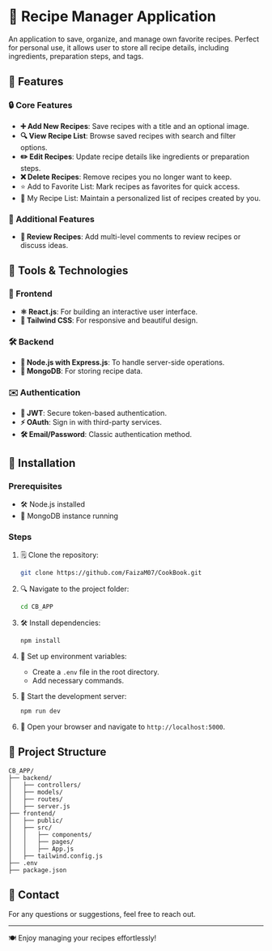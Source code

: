 # 🍲 Recipe Manager Application

An application to save, organize, and manage own favorite recipes. Perfect for personal use, it allows user to store all recipe details, including ingredients, preparation steps, and tags.

## 🎨 Features

### 🔒 Core Features
- **➕ Add New Recipes**: Save recipes with a title and an optional image.
- **🔍 View Recipe List**: Browse saved recipes with search and filter options.
- **✏️ Edit Recipes**: Update recipe details like ingredients or preparation steps.
- **❌ Delete Recipes**: Remove recipes you no longer want to keep.
- ⭐ Add to Favorite List: Mark recipes as favorites for quick access.
- 🌟 My Recipe List: Maintain a personalized list of recipes created by you.

### 💬 Additional Features
- **🔗 Review Recipes**: Add multi-level comments to review recipes or discuss ideas.

## 🚀 Tools & Technologies

### 🔧 Frontend
- **⚛ React.js**: For building an interactive user interface.
- **👗 Tailwind CSS**: For responsive and beautiful design.

### 🛠️ Backend
- **🧰 Node.js with Express.js**: To handle server-side operations.
- **🍒 MongoDB**: For storing recipe data.

### ✉️ Authentication
- **🔑 JWT**: Secure token-based authentication.
- **⚡ OAuth**: Sign in with third-party services.
- **🛠️ Email/Password**: Classic authentication method.

## 📔 Installation

### Prerequisites
- 🛠 Node.js installed
- 🍒 MongoDB instance running

### Steps
1. 🗒 Clone the repository:
   ```bash
   git clone https://github.com/FaizaM07/CookBook.git
   ```
2. 🔍 Navigate to the project folder:
   ```bash
   cd CB_APP
   ```
3. 🛠️ Install dependencies:
   ```bash
   npm install
   ```
4. 🔐 Set up environment variables:
   - Create a `.env` file in the root directory.
   - Add necessary commands.
  
5. 🌄 Start the development server:
   ```bash
   npm run dev
   ```
6. 🔄 Open your browser and navigate to `http://localhost:5000`.

## 🔐 Project Structure

```
CB_APP/
├── backend/
│   ├── controllers/
│   ├── models/
│   ├── routes/
│   ├── server.js
├── frontend/
│   ├── public/
│   ├── src/
│   │   ├── components/
│   │   ├── pages/
│   │   ├── App.js
│   ├── tailwind.config.js
├── .env
├── package.json
```


## 📢 Contact

For any questions or suggestions, feel free to reach out.

---

🍽️ Enjoy managing your recipes effortlessly!

